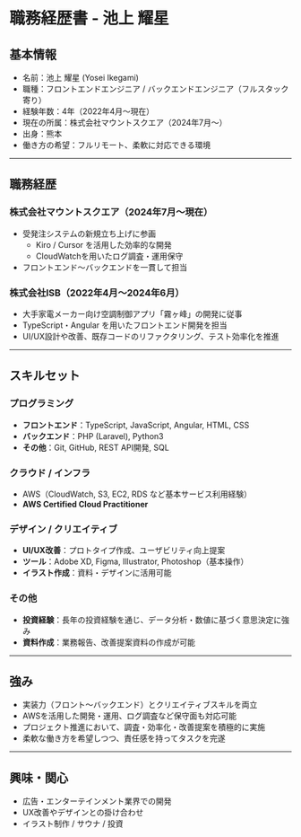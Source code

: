 # 職務経歴書 - 池上 耀星

## 基本情報
- 名前：池上 耀星 (Yosei Ikegami)
- 職種：フロントエンドエンジニア / バックエンドエンジニア（フルスタック寄り）
- 経験年数：4年（2022年4月〜現在）
- 現在の所属：株式会社マウントスクエア（2024年7月〜）
- 出身：熊本
- 働き方の希望：フルリモート、柔軟に対応できる環境

---

## 職務経歴

### 株式会社マウントスクエア（2024年7月〜現在）
- 受発注システムの新規立ち上げに参画  
  - Kiro / Cursor を活用した効率的な開発  
  - CloudWatchを用いたログ調査・運用保守  
- フロントエンド〜バックエンドを一貫して担当  

### 株式会社ISB（2022年4月〜2024年6月）
- 大手家電メーカー向け空調制御アプリ「霧ヶ峰」の開発に従事  
- TypeScript・Angular を用いたフロントエンド開発を担当  
- UI/UX設計や改善、既存コードのリファクタリング、テスト効率化を推進  

---

## スキルセット

### プログラミング
- **フロントエンド**：TypeScript, JavaScript, Angular, HTML, CSS  
- **バックエンド**：PHP (Laravel), Python3  
- **その他**：Git, GitHub, REST API開発, SQL  

### クラウド / インフラ
- AWS（CloudWatch, S3, EC2, RDS など基本サービス利用経験）  
- **AWS Certified Cloud Practitioner**  

### デザイン / クリエイティブ
- **UI/UX改善**：プロトタイプ作成、ユーザビリティ向上提案  
- **ツール**：Adobe XD, Figma, Illustrator, Photoshop（基本操作）  
- **イラスト作成**：資料・デザインに活用可能  

### その他
- **投資経験**：長年の投資経験を通じ、データ分析・数値に基づく意思決定に強み  
- **資料作成**：業務報告、改善提案資料の作成が可能  

---

## 強み
- 実装力（フロント〜バックエンド）とクリエイティブスキルを両立  
- AWSを活用した開発・運用、ログ調査など保守面も対応可能  
- プロジェクト推進において、調査・効率化・改善提案を積極的に実施  
- 柔軟な働き方を希望しつつ、責任感を持ってタスクを完遂  

---

## 興味・関心
- 広告・エンターテインメント業界での開発  
- UX改善やデザインとの掛け合わせ  
- イラスト制作 / サウナ / 投資